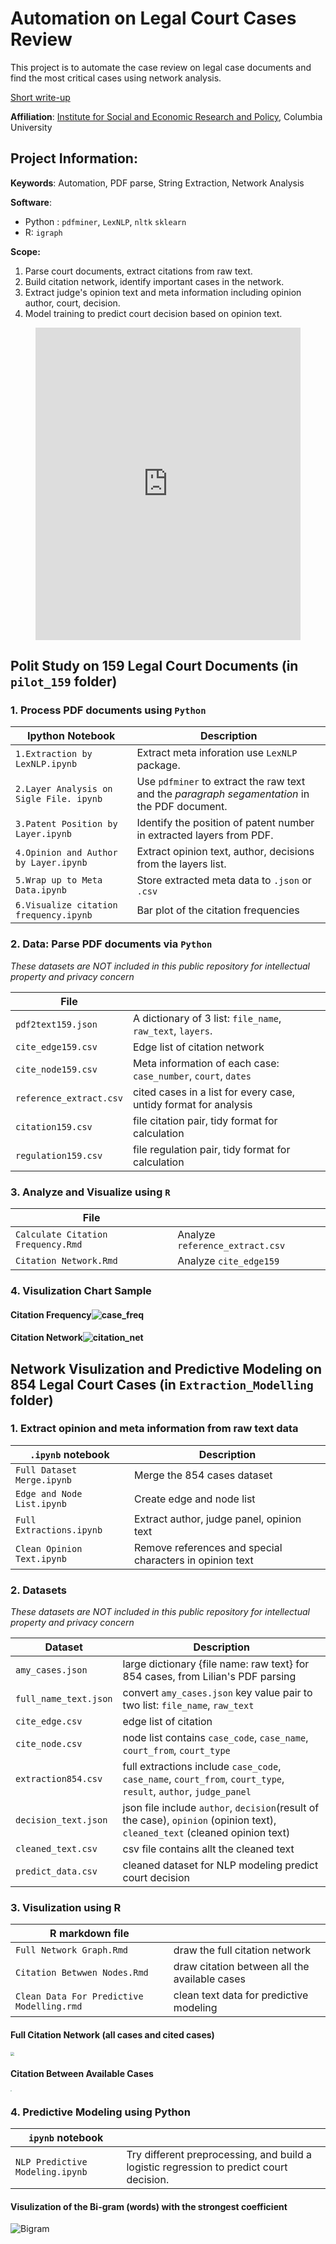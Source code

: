 # Automation on Legal Court Cases Review

This project is to automate the case review on legal case documents and find the most critical cases using network analysis. 

[Short write-up](https://yidatadive.com/patent-law.html)

**Affiliation**: [Institute for Social and Economic Research and Policy](http://iserp.columbia.edu/), Columbia University

## Project Information:

**Keywords**: Automation, PDF parse, String Extraction, Network Analysis

**Software**:  

- Python : `pdfminer`, `LexNLP`, `nltk` `sklearn`
- R:  `igraph`

**Scope:** 

1. Parse court documents, extract citations from raw text.
2. Build citation network, identify important cases in the network.
3. Extract judge's opinion text and meta information including opinion author, court, decision.
4. Model training to predict court decision based on opinion text.

<figure>
<iframe   src="https://yialpha.github.io/auto-law-review/Extraction_Modelling/between_net_20.html"  frameBorder="0" style="width:100%; height:500px;" ></iframe>
</figure>

## Polit Study on 159 Legal Court Documents (in `pilot_159` folder)

### 1. Process PDF documents using `Python` 

| Ipython Notebook                        | Description                                                  |
| --------------------------------------- | ------------------------------------------------------------ |
| `1.Extraction by LexNLP.ipynb`          | Extract meta inforation use `LexNLP` package.                |
| `2.Layer Analysis on Sigle File. ipynb` | Use `pdfminer` to extract the raw text and the *paragraph segamentation* in the PDF document. |
| `3.Patent Position by Layer.ipynb`      | Identify the position of patent number in extracted layers from PDF. |
| `4.Opinion and Author by Layer.ipynb`   | Extract opinion text, author, decisions from the layers list. |
| `5.Wrap up to Meta Data.ipynb`          | Store extracted meta data to `.json` or `.csv`               |
| `6.Visualize citation frequency.ipynb`  | Bar plot of the citation frequencies                         |

### 2. Data: Parse PDF documents via `Python`

*These datasets are NOT included in this public repository for intellectual property and privacy concern*

| File                    |                                                              |
| ----------------------- | ------------------------------------------------------------ |
| `pdf2text159.json`      | A dictionary of 3 list: `file_name`, `raw_text`, `layers`.   |
| `cite_edge159.csv`      | Edge list of citation network                                |
| `cite_node159.csv`      | Meta information of each case: `case_number`, `court`, `dates` |
| `reference_extract.csv` | cited cases in a list for every case, untidy format for analysis |
| `citation159.csv`       | file citation pair, tidy format for calculation              |
| `regulation159.csv`     | file regulation pair, tidy format for calculation            |



### 3. Analyze and Visualize using `R`

| File                               |                                 |
| ---------------------------------- | ------------------------------- |
| `Calculate Citation Frequency.Rmd` | Analyze `reference_extract.csv` |
| `Citation Network.Rmd`             | Analyze `cite_edge159`          |



### 4. Visulization Chart Sample

#### Citation Frequency![case_freq](pilot_159/figures/case_freq.png)

#### Citation Network![citation_net](pilot_159/figures/citation_net.jpg)

## Network Visulization and Predictive Modeling on 854 Legal Court Cases (in `Extraction_Modelling` folder)

### 1. Extract opinion and meta information from raw text data

| `.ipynb` notebook          | Description                                              |
| -------------------------- | -------------------------------------------------------- |
| `Full Dataset Merge.ipynb` | Merge the 854 cases dataset                              |
| `Edge and Node List.ipynb` | Create edge and node list                                |
| `Full Extractions.ipynb`   | Extract author, judge panel, opinion text                |
| `Clean Opinion Text.ipynb` | Remove references and special characters in opinion text |

### 2. Datasets 

*These datasets are NOT included in this public repository for intellectual property and privacy concern*

| Dataset               | Description                                                  |
| --------------------- | ------------------------------------------------------------ |
| `amy_cases.json`      | large dictionary {file name: raw text} for 854 cases, from Lilian's PDF parsing |
| `full_name_text.json` | convert `amy_cases.json` key value pair to two list: `file_name`, `raw_text` |
| `cite_edge.csv`       | edge list of citation                                        |
| `cite_node.csv`       | node list contains `case_code`, `case_name`, `court_from`, `court_type` |
| `extraction854.csv`   | full extractions include `case_code`, `case_name`, `court_from`, `court_type`, `result`, `author`, `judge_panel` |
| `decision_text.json`  | json file include `author`, `decision`(result of the case), `opinion` (opinion text), `cleaned_text` (cleaned opinion text) |
| `cleaned_text.csv`    | csv file contains allt the cleaned text                      |
| `predict_data.csv`    | cleaned dataset for NLP modeling predict court decision      |

### 3. Visulization using R

| R markdown file                           |                                               |
| ----------------------------------------- | --------------------------------------------- |
| `Full Network Graph.Rmd`                  | draw the full citation network                |
| `Citation Betwwen Nodes.Rmd`              | draw citation between all the available cases |
| `Clean Data For Predictive Modelling.rmd` | clean text data for predictive modeling       |

#### Full Citation Network (all cases and cited cases)

<img src="Extraction_Modelling/figures/Full_Network.jpg" style="zoom:40%" />



#### Citation Between Available Cases

<img src="Extraction_Modelling/figures/Between_Node.jpg" style="zoom:10%"/>



### 4. Predictive Modeling using Python

| `ipynb` notebook                |                                                              |
| ------------------------------- | ------------------------------------------------------------ |
| `NLP Predictive Modeling.ipynb` | Try different preprocessing, and build a logistic regression to predict court decision. |

#### Visulization of the Bi-gram (words) with the strongest coefficient

![Bigram](Extraction_Modelling/figures/Bigram_coef.jpg)